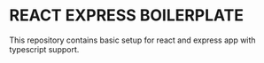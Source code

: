 # REACT EXPRESS BOILERPLATE

This repository contains basic setup for react and express app with typescript support.
